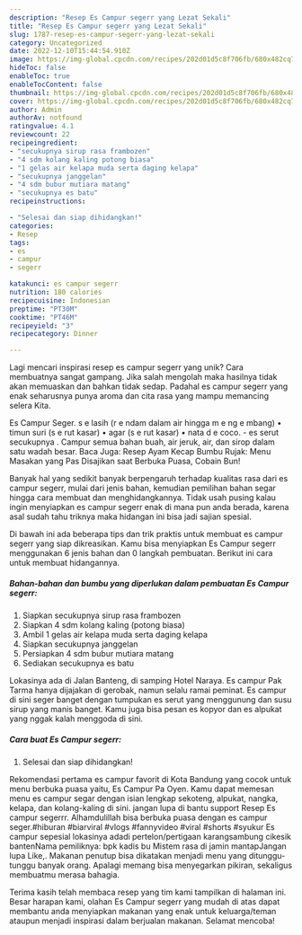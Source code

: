 ```yaml
---
description: "Resep Es Campur segerr yang Lezat Sekali"
title: "Resep Es Campur segerr yang Lezat Sekali"
slug: 1787-resep-es-campur-segerr-yang-lezat-sekali
category: Uncategorized
date: 2022-12-10T15:44:54.910Z
image: https://img-global.cpcdn.com/recipes/202d01d5c8f706fb/680x482cq70/es-campur-segerr-foto-resep-utama.jpg
hideToc: false
enableToc: true
enableTocContent: false
thumbnail: https://img-global.cpcdn.com/recipes/202d01d5c8f706fb/680x482cq70/es-campur-segerr-foto-resep-utama.jpg
cover: https://img-global.cpcdn.com/recipes/202d01d5c8f706fb/680x482cq70/es-campur-segerr-foto-resep-utama.jpg
author: Admin
authorAv: notfound
ratingvalue: 4.1
reviewcount: 22
recipeingredient:
- "secukupnya sirup rasa frambozen"
- "4 sdm kolang kaling potong biasa"
- "1 gelas air kelapa muda serta daging kelapa"
- "secukupnya janggelan"
- "4 sdm bubur mutiara matang"
- "secukupnya es batu"
recipeinstructions:

- "Selesai dan siap dihidangkan!"
categories:
- Resep
tags:
- es
- campur
- segerr

katakunci: es campur segerr 
nutrition: 180 calories
recipecuisine: Indonesian
preptime: "PT30M"
cooktime: "PT46M"
recipeyield: "3"
recipecategory: Dinner

---
```





Lagi mencari inspirasi resep es campur segerr yang unik? Cara membuatnya sangat gampang. Jika salah mengolah maka hasilnya tidak akan memuaskan dan bahkan tidak sedap. Padahal es campur segerr yang enak seharusnya punya aroma dan cita rasa yang mampu memancing selera Kita.





Es Campur Seger. s e lasih (r e ndam dalam air hingga m e ng e mbang) • timun suri (s e rut kasar) • agar (s e rut kasar) • nata d e coco. - es serut secukupnya . Campur semua bahan buah, air jeruk, air, dan sirop dalam satu wadah besar. Baca Juga: Resep Ayam Kecap Bumbu Rujak: Menu Masakan yang Pas Disajikan saat Berbuka Puasa, Cobain Bun!

Banyak hal yang sedikit banyak berpengaruh terhadap kualitas rasa dari es campur segerr, mulai dari jenis bahan, kemudian pemilihan bahan segar hingga cara membuat dan menghidangkannya. Tidak usah pusing kalau ingin menyiapkan es campur segerr enak di mana pun anda berada, karena asal sudah tahu triknya maka hidangan ini bisa jadi sajian spesial.






Di bawah ini ada beberapa tips dan trik praktis untuk membuat es campur segerr yang siap dikreasikan. Kamu bisa menyiapkan Es Campur segerr menggunakan 6 jenis bahan dan 0 langkah pembuatan. Berikut ini cara untuk membuat hidangannya.

<!--inarticleads1-->

##### Bahan-bahan dan bumbu yang diperlukan dalam pembuatan Es Campur segerr:

1. Siapkan secukupnya sirup rasa frambozen
1. Siapkan 4 sdm kolang kaling (potong biasa)
1. Ambil 1 gelas air kelapa muda serta daging kelapa
1. Siapkan secukupnya janggelan
1. Persiapkan 4 sdm bubur mutiara matang
1. Sediakan secukupnya es batu


Lokasinya ada di Jalan Banteng, di samping Hotel Naraya. Es campur Pak Tarma hanya dijajakan di gerobak, namun selalu ramai peminat. Es campur di sini seger banget dengan tumpukan es serut yang menggunung dan susu sirup yang manis banget. Kamu juga bisa pesan es kopyor dan es alpukat yang nggak kalah menggoda di sini. 

<!--inarticleads2-->

##### Cara buat Es Campur segerr:


1. Selesai dan siap dihidangkan!

Rekomendasi pertama es campur favorit di Kota Bandung yang cocok untuk menu berbuka puasa yaitu, Es Campur Pa Oyen. Kamu dapat memesan menu es campur segar dengan isian lengkap sekoteng, alpukat, nangka, kelapa, dan kolang-kaling di sini. jangan lupa di bantu support Resep Es campur segerrr. Alhamdulillah bisa berbuka puasa dengan es campur seger.#hiburan #biarviral #vlogs #fannyvideo #viral #shorts #syukur Es campur sepesial lokasinya adadi pertelon/pertigaan karangsambung cikesik bantenNama pemiliknya: bpk kadis bu Mistem rasa di jamin mantapJangan lupa Like,. Makanan penutup bisa dikatakan menjadi menu yang ditunggu-tunggu banyak orang. Apalagi memang bisa menyegarkan pikiran, sekaligus membuatmu merasa bahagia. 

Terima kasih telah membaca resep yang tim kami tampilkan di halaman ini. Besar harapan kami, olahan Es Campur segerr yang mudah di atas dapat membantu anda menyiapkan makanan yang enak untuk keluarga/teman ataupun menjadi inspirasi dalam berjualan makanan. Selamat mencoba!
